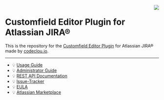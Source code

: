 <img src="https://cloud.githubusercontent.com/assets/17686535/17839034/a007860a-67dc-11e6-88f0-61a53c3da054.png" align="right" />

# Customfield Editor Plugin for Atlassian JIRA®

This is the repository for the [Customfield Editor Plugin](https://codeclou.io/products/customfield-editor-plugin/) for Atlassian JIRA® made by [codeclou.io](https://codeclou.io/).

-----

   * :bulb: [Usage Guide](https://codeclou.io/customfield-editor-plugin/redirect/?/latest/user-guide/)
   * :bulb: [Administrator Guide](https://codeclou.io/customfield-editor-plugin/redirect/?/latest/administrator-guide/)
   * :bulb: [REST API Documentation](https://codeclou.io/customfield-editor-plugin/redirect/?/latest/rest-api/)
   * :bulb: [Issue-Tracker](https://github.com/codeclou/customfield-editor-plugin/issues)
   * :bulb: [EULA](https://codeclou.io/customfield-editor-plugin/redirect/?/latest/license/)
   * :bulb: [Atlassian Marketplace](https://marketplace.atlassian.com/apps/1212096/customfield-editor-plugin)
